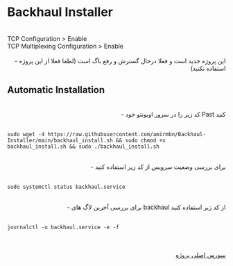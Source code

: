 # Backhaul Installer

<br>
TCP Configuration > Enable<br>
TCP Multiplexing Configuration > Enable
<br><br>

<div align="right">
 - این پروژه جدید است و فعلا درحال گسترش و رفع باگ است (لطفا فعلا از این پروژه استفاده نکنید)
</div>
<div align="left">

## Automatic Installation

</div>
<div align="right">
<br>
 - کد زیر را در سرور اوبونتو خود Past کنید
<br><br>
</div>
<div align="left">

```
sudo wget -4 https://raw.githubusercontent.com/amirmbn/Backhaul-Installer/main/backhaul_install.sh && sudo chmod +x backhaul_install.sh && sudo ./backhaul_install.sh
```
</div>
<div align="right">
<br>
 - برای بررسی وضعیت سرویس از کد زیر استفاده کنید
<br><br>
</div>
<div align="left">

```
sudo systemctl status backhaul.service
```
</div>
<div align="right">
<br>
 - برای بررسی آخرین لاگ های backhaul از کد زیر استفاده کنید
<br><br>
</div>
<div align="left">

```
journalctl -u backhaul.service -e -f
```
</div>
<div align="right">
<br><br>
<a href="https://github.com/Musixal/Backhaul" target="_blank">سورس اصلی پروژه</a>
</div>
